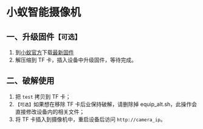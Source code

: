 # 小蚁智能摄像机

## 一、升级固件`【可选】`

1. 到[小蚁官方](http://www.xiaoyi.com/home/firmware/download/)下载[最新固件](http://download.xiaoyi.com/firmware/smarthomecam/1.8.7.0C_201705091058home.zip)
2. 解压缩到 TF 卡，插入设备中升级固件，等待完成。

## 二、破解使用

1. 把 `test` 拷贝到 TF 卡；
2. `【可选】`如果想在移除 TF 卡后业保持破解，请删除掉 equip_alt.sh，此操作会直接修改设备内的相关文件；
3. 将 TF 卡插入到摄像机中，重启设备后访问 `http://camera_ip`。
